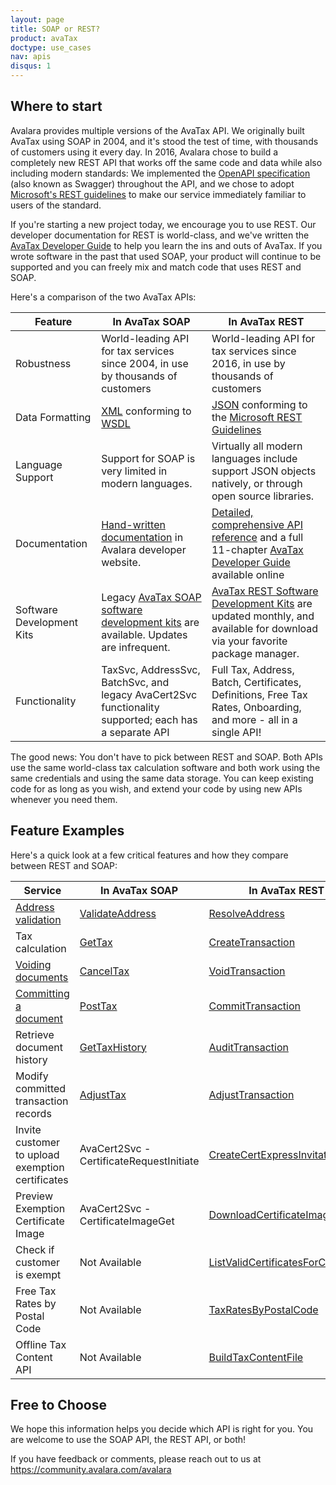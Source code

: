 ```yaml
---
layout: page
title: SOAP or REST?
product: avaTax
doctype: use_cases
nav: apis
disqus: 1
---
```

<h2>Where to start</h2>

Avalara provides multiple versions of the AvaTax API.  We originally built AvaTax using SOAP in 2004, and it's stood the test of time, with thousands of customers using it every day.  In 2016, Avalara chose to build a completely new REST API that works off the same code and data while also including modern standards: We implemented the [OpenAPI specification](https://www.openapis.org/) (also known as Swagger) throughout the API, and we chose to adopt [Microsoft's REST guidelines](https://github.com/Microsoft/api-guidelines) to make our service immediately familiar to users of the standard.

If you're starting a new project today, we encourage you to use REST.  Our developer documentation for REST is world-class, and we've written the [AvaTax Developer Guide](https://developer.avalara.com/avatax/dev-guide/getting-started-with-avatax) to help you learn the ins and outs of AvaTax.  If you wrote software in the past that used SOAP, your product will continue to be supported and you can freely mix and match code that uses REST and SOAP.

Here's a comparison of the two AvaTax APIs:

<div class="mobile-table">
	<table class="styled-table">
		<thead>
			<tr>
				<th>Feature</th>
				<th>In AvaTax SOAP</th>
				<th>In AvaTax REST</th>
			</tr>
		</thead>
		<tbody>
			<tr>
				<td>Robustness</td>
				<td>World-leading API for tax services since 2004, in use by thousands of customers</td>
				<td>World-leading API for tax services since 2016, in use by thousands of customers</td>
			</tr>
			<tr>
				<td>Data Formatting</td>
				<td><a href="https://en.wikipedia.org/wiki/XML">XML</a> conforming to <a href="https://en.wikipedia.org/wiki/Web_Services_Description_Language">WSDL</a></td>
				<td><a href="https://en.wikipedia.org/wiki/JSON">JSON</a> conforming to the <a href="https://github.com/Microsoft/api-guidelines">Microsoft REST Guidelines</a></td>
			</tr>
			<tr>
				<td>Language Support</td>
				<td>Support for SOAP is very limited in modern languages.</td>
				<td>Virtually all modern languages include support JSON objects natively, or through open source libraries.</td>
			</tr>
			<tr>
				<td>Documentation</td>
				<td><a href="https://developer.avalara.com/api-reference/avatax/soap/">Hand-written documentation</a> in Avalara developer website.</td>
				<td><a href="https://developer.avalara.com/api-reference/avatax/rest/v2/methods/Transactions/">Detailed, comprehensive API reference</a> and a full 11-chapter <a href="https://developer.avalara.com/avatax/dev-guide/getting-started-with-avatax">AvaTax Developer Guide</a> available online</td>
			</tr>
			<tr>
				<td>Software Development Kits</td>
				<td>Legacy <a href="https://developer.avalara.com/sdk/soap/">AvaTax SOAP software development kits</a> are available.  Updates are infrequent.</td>
				<td><a href="https://developer.avalara.com/sdk/">AvaTax REST Software Development Kits</a> are updated monthly, and available for download via your favorite package manager.</td>
			</tr>
			<tr>
				<td>Functionality</td>
				<td>TaxSvc, AddressSvc, BatchSvc, and legacy AvaCert2Svc functionality supported; each has a separate API</td>
				<td>Full Tax, Address, Batch, Certificates, Definitions, Free Tax Rates, Onboarding, and more - all in a single API!</td>
			</tr>
		</tbody>
	</table>
</div>

The good news: You don't have to pick between REST and SOAP.  Both APIs use the same world-class tax calculation software and both work using the same credentials and using the same data storage.  You can keep existing code for as long as you wish, and extend your code by using new APIs whenever you need them.

<h2>Feature Examples</h2>

Here's a quick look at a few critical features and how they compare between REST and SOAP:

<div class="mobile-table">
	<table class="styled-table">
		<thead>
			<tr>
				<th>Service</th>
				<th>In AvaTax SOAP</th>
				<th>In AvaTax REST</th>
			</tr>
		</thead>
		<tbody>
			<tr>
				<td><a href="/avatax/address-validation">Address validation</a></td>
				<td><a href="/api-reference/avatax/soap/methods/validateAddress">ValidateAddress</a></td>
				<td><a href="https://developer.avalara.com/api-reference/avatax/rest/v2/methods/Addresses/ResolveAddressPost/">ResolveAddress</a></td>
			</tr>
			<tr>
				<td>Tax calculation</td>
				<td><a href="/api-reference/avatax/soap/methods/getTax">GetTax</a></td>
				<td><a href="https://developer.avalara.com/api-reference/avatax/rest/v2/methods/Transactions/CreateTransaction/">CreateTransaction</a></td>
			</tr>
			<tr>
				<td><a href="/avatax/voiding-documents">Voiding documents</a></td>
				<td><a href="/api-reference/avatax/soap/methods/cancelTax">CancelTax</a></td>
				<td><a href="https://developer.avalara.com/api-reference/avatax/rest/v2/methods/Transactions/VoidTransaction/">VoidTransaction</a></td>
			</tr>
			<tr>
				<td><a href="/avatax/reportable-transactions">Committing a document</a></td>
				<td><a href="/api-reference/avatax/soap/methods/postTax">PostTax</a></td>
				<td><a href="https://developer.avalara.com/api-reference/avatax/rest/v2/methods/Transactions/CommitTransaction/">CommitTransaction</a></td>
			</tr>
			<tr>
				<td>Retrieve document history</td>
				<td><a href="/api-reference/avatax/soap/methods/getTaxHistory">GetTaxHistory</a></td>
				<td><a href="https://developer.avalara.com/api-reference/avatax/rest/v2/methods/Transactions/AuditTransaction/">AuditTransaction</a></td>
			</tr>
			<tr>
				<td>Modify committed transaction records</td>
				<td><a href="/api-reference/avatax/soap/methods/adjustTax">AdjustTax</a></td>
				<td><a href="https://developer.avalara.com/api-reference/avatax/rest/v2/methods/Transactions/AdjustTransaction/">AdjustTransaction</a></td>
			</tr>
			<tr>
				<td>Invite customer to upload exemption certificates</td>
				<td>AvaCert2Svc - CertificateRequestInitiate</td>
				<td><a href="https://developer.avalara.com/api-reference/avatax/rest/v2/methods/CertExpressInvites/CreateCertExpressInvitation/">CreateCertExpressInvitation</a></td>
			</tr>
			<tr>
				<td>Preview Exemption Certificate Image</td>
				<td>AvaCert2Svc - CertificateImageGet</td>
				<td><a href="https://developer.avalara.com/api-reference/avatax/rest/v2/methods/Certificates/DownloadCertificateImage/">DownloadCertificateImage</a></td>
			</tr>
			<tr>
				<td>Check if customer is exempt</td>
				<td>Not Available</td>
				<td><a href="https://developer.avalara.com/api-reference/avatax/rest/v2/methods/Customers/ListValidCertificatesForCustomer/">ListValidCertificatesForCustomer</a></td>
			</tr>
			<tr>
				<td>Free Tax Rates by Postal Code</td>
				<td>Not Available</td>
				<td><a href="https://developer.avalara.com/api-reference/avatax/rest/v2/methods/Free/TaxRatesByPostalCode/">TaxRatesByPostalCode</a></td>
			</tr>
			<tr>
				<td>Offline Tax Content API</td>
				<td>Not Available</td>
				<td><a href="https://developer.avalara.com/api-reference/avatax/rest/v2/methods/TaxContent/BuildTaxContentFile/">BuildTaxContentFile</a></td>
			</tr>
		</tbody>
	</table>
</div>

<h2>Free to Choose</h2>

We hope this information helps you decide which API is right for you.  You are welcome to use the SOAP API, the REST API, or both!

If you have feedback or comments, please reach out to us at <a href="https://community.avalara.com/avalara">https://community.avalara.com/avalara</a>

